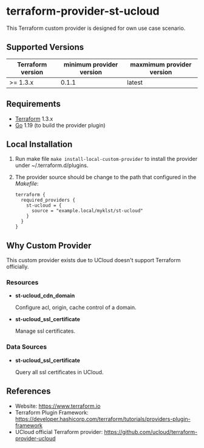 terraform-provider-st-ucloud
============================

This Terraform custom provider is designed for own use case scenario.

Supported Versions
------------------

| Terraform version | minimum provider version |maxmimum provider version
| ---- | ---- | ----|
| >= 1.3.x	| 0.1.1	| latest |

Requirements
------------

-	[Terraform](https://www.terraform.io/downloads.html) 1.3.x
-	[Go](https://golang.org/doc/install) 1.19 (to build the provider plugin)

Local Installation
------------------

1. Run make file `make install-local-custom-provider` to install the provider under ~/.terraform.d/plugins.

2. The provider source should be change to the path that configured in the *Makefile*:

    ```
    terraform {
      required_providers {
        st-ucloud = {
          source = "example.local/myklst/st-ucloud"
        }
      }
    }
    ```

Why Custom Provider
-------------------

This custom provider exists due to UCloud doesn't support Terraform officially.

### Resources

- **st-ucloud_cdn_domain**

  Configure acl, origin, cache control of a domain.

- **st-ucloud_ssl_certificate**

  Manage ssl certificates.

### Data Sources

- **st-ucloud_ssl_certificate**

  Query all ssl certificates in UCloud.

References
----------

- Website: https://www.terraform.io
- Terraform Plugin Framework: https://developer.hashicorp.com/terraform/tutorials/providers-plugin-framework
- UCloud official Terraform provider: https://github.com/ucloud/terraform-provider-ucloud
